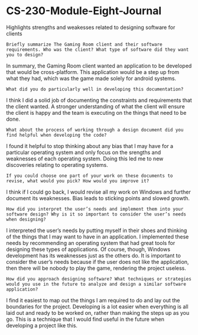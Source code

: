 # CS-230-Module-Eight-Journal
Highlights strengths and weakesses related to designing software for clients


    Briefly summarize The Gaming Room client and their software requirements. Who was the client? What type of software did they want you to design? 

In summary, the Gaming Room client wanted an application to be developed that would be cross-platform. This application would be a step up from what they had, which was the game made solely for android systems.  

 

    What did you do particularly well in developing this documentation? 

I think I did a solid job of documenting the constraints and requirements that the client wanted. A stronger understanding of what the client will ensure the client is happy and the team is executing on the things that need to be done.  

 

    What about the process of working through a design document did you find helpful when developing the code? 

I found it helpful to stop thinking about any bias that I may have for a particular operating system and only focus on the srengths and weaknesses of each operating system. Doing this led me to new discoveries relating to operating systems.  

 

    If you could choose one part of your work on these documents to revise, what would you pick? How would you improve it? 

I think if I could go back, I would revise all my work on Windows and further document its weaknesses. Bias leads to sticking points and slowed growth. 

 

    How did you interpret the user’s needs and implement them into your software design? Why is it so important to consider the user’s needs when designing? 

I interpreted the user’s needs by putting myself in their shoes and thinking of the things that I may want to have in an application. I implemented these needs by recommending an operating system that had great tools for designing these types of applications. Of course, though, Windows development has its weaknesses just as the others do. It is important to consider the user’s needs because if the user does not like the application, then there will be nobody to play the game, rendering the project useless. 

 

    How did you approach designing software? What techniques or strategies would you use in the future to analyze and design a similar software application? 

I find it easiest to map out the things I am required to do and lay out the boundaries for the project. Developing is a lot easier when everything is all laid out and ready to be worked on, rather than making the steps up as you go. This is a technique that I would find useful in the future when developing a project like this.  
